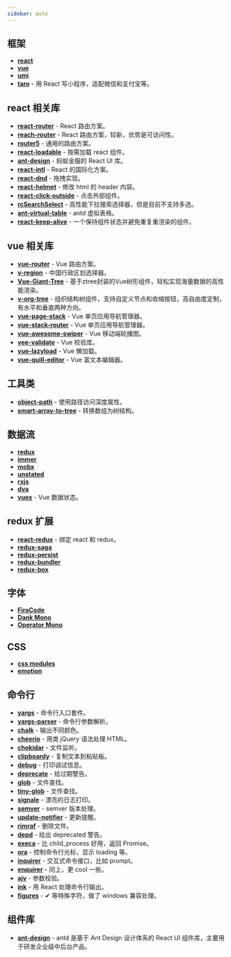 ```yaml
---
sidebar: auto
---
```


## 框架

* [**react**][1-1]
* [**vue**][1-2]
* [**umi**][1-3]
* [**taro**][1-4] - 用 React 写小程序，适配微信和支付宝等。

## react 相关库

* [**react-router**][2-1] - React 路由方案。
* [**reach-router**][2-2] - React 路由方案，较新，优势是可访问性。
* [**router5**][2-3] - 通用的路由方案。
* [**react-loadable**][2-4] - 按需加载 react 组件。
* [**ant-design**][2-5] - 蚂蚁金服的 React UI 库。
* [**react-intl**][2-6] - React 的国际化方案。
* [**react-dnd**][2-7] - 拖拽实现。
* [**react-helmet**][2-8] - 修改 html 的 header 内容。
* [**react-click-outside**][2-9] - 点击外部组件。
* [**rcSearchSelect**][2-10] - 高性能下拉搜索选择器，但是目前不支持多选。
* [**ant-virtual-table**][2-11] - antd 虚拟表格。
* [**react-keep-alive**][2-12] - 一个保持组件状态并避免重复重渲染的组件。

## vue 相关库

* [**vue-router**][3-1] - Vue 路由方案。
* [**v-region**][3-2] - 中国行政区划选择器。
* [**Vue-Giant-Tree**][3-3] - 基于ztree封装的Vue树形组件，轻松实现海量数据的高性能渲染。
* [**v-org-tree**][3-4] - 组织结构树组件，支持自定义节点和收缩按钮，高自由度定制，有水平和垂直两种方向。
* [**vue-page-stack**][3-5] - Vue 单页应用导航管理器。
* [**vue-stack-router**][3-6] - Vue 单页应用导航管理器。
* [**vue-awesome-swiper**][3-7] - Vue 移动端轮播图。
* [**vee-validate**][3-8] - Vue 校验库。
* [**vue-lazyload**][3-9] - Vue 懒加载。
* [**vue-quill-editor**][3-10] - Vue 富文本编辑器。

## 工具类

* [**object-path**][4-1] - 使用路径访问深度属性。
* [**smart-array-to-tree**][4-2] - 转换数组为树结构。

## 数据流

* [**redux**][5-1]
* [**immer**][5-2]
* [**mobx**][5-3]
* [**unstated**][5-4]
* [**rxjs**][5-5]
* [**dva**][5-6]
* [**vuex**][5-7] - Vue 数据状态。


## redux 扩展

* [**react-redux**][6-1] - 绑定 react 和 redux。
* [**redux-saga**][6-2]
* [**redux-persist**][6-3]
* [**redux-bundler**][6-4]
* [**redux-box**][6-5]

## 字体

* [**FiraCode**][7-1]
* [**Dank Mono**][7-2]
* [**Operator Mono**][7-3]

## CSS

* [**css modules**][8-1]
* [**emotion**][8-2]

## 命令行

* [**yargs**][9-1] - 命令行入口套件。
* [**yargs-parser**][9-2] - 命令行参数解析。
* [**chalk**][9-3] - 输出不同颜色。
* [**cheerio**][9-4] - 用类 jQuery 语法处理 HTML。
* [**chokidar**][9-5] - 文件监听。
* [**clipboardy**][9-6] - 复制文本到粘贴板。
* [**debug**][9-7] - 打印调试信息。
* [**deprecate**][9-8] - 给过期警告。
* [**glob**][9-9] - 文件查找。
* [**tiny-glob**][9-10] - 文件查找。
* [**signale**][9-11] - 漂亮的日志打印。
* [**semver**][9-12] - semver 版本处理。
* [**update-notifier**][9-13] - 更新提醒。
* [**rimraf**][9-14] - 删除文件。
* [**depd**][9-15] - 给出 deprecated 警告。
* [**execa**][9-16] - 比 child\_process 好用，返回 Promise。
* [**ora**][9-17] - 控制命令行光标，显示 loading 等。
* [**inquirer**][9-18] - 交互式命令接口，比如 prompt。
* [**enquirer**][9-19] - 同上，更 cool 一些。
* [**ajv**][9-20] - 参数校验。
* [**ink**][9-21] - 用 React 处理命令行输出。
* [**figures**][9-22] - ✔︎ 等特殊字符，做了 windows 兼容处理。

## 组件库

* [**ant-design**][10-1] - antd 是基于 Ant Design 设计体系的 React UI 组件库，主要用于研发企业级中后台产品。


[1-1]:	https://github.com/facebook/react
[1-2]:	https://github.com/vuejs/vue
[1-3]:	https://github.com/umijs/umi
[1-4]:	https://github.com/NervJS/taro
[2-1]:	https://github.com/ReactTraining/react-router
[2-2]:	https://github.com/reach/router
[2-3]:	https://github.com/router5/router5
[2-4]:	https://github.com/jamiebuilds/react-loadable
[2-5]:	https://github.com/ant-design/ant-design
[2-6]:	https://github.com/yahoo/react-intl
[2-7]:	https://github.com/react-dnd/react-dnd
[2-8]:	https://github.com/nfl/react-helmet
[2-9]:  https://github.com/tj/react-click-outside
[2-10]: https://github.com/ctq123/rcSearchSelect
[2-11]: https://github.com/ctq123/ant-virtual-table
[2-12]: https://github.com/StructureBuilder/react-keep-alive
[3-1]:	https://github.com/vuejs/vue-router
[3-2]:	https://github.com/TerryZ/v-region
[3-3]:	https://github.com/tower1229/Vue-Giant-Tree
[3-4]:	https://github.com/lison16/v-org-tree
[3-5]:	https://github.com/hezhongfeng/vue-page-stack
[3-6]:  https://github.com/luojilab/vue-stack-router
[3-7]:  https://github.com/surmon-china/vue-awesome-swiper
[3-8]:  https://github.com/logaretm/vee-validate
[3-9]:  https://github.com/hilongjw/vue-lazyload
[3-10]: https://github.com/surmon-china/vue-quill-editor
[4-1]:	https://github.com/mariocasciaro/object-path
[4-2]:  https://github.com/internet5/smart-array-to-tree
[5-1]:  https://github.com/reduxjs/redux
[5-2]:	https://github.com/mweststrate/immer
[5-3]:	https://github.com/mobxjs/mobx
[5-4]:	https://github.com/jamiebuilds/unstated
[5-5]:	https://github.com/ReactiveX/rxjs
[5-6]:	https://github.com/dvajs/dva
[5-7]:	https://github.com/vuejs/vuex
[6-1]:	https://github.com/reduxjs/react-redux
[6-2]:	https://github.com/redux-saga/redux-saga
[6-3]:	https://github.com/rt2zz/redux-persist
[6-4]:	https://github.com/henrikjoreteg/redux-bundler
[6-5]:	https://github.com/anish000kumar/redux-box
[7-1]:	https://github.com/tonsky/FiraCode
[7-2]:	https://dank.sh/
[7-3]:	https://www.typography.com/blog/introducing-operator
[8-1]:	https://github.com/css-modules/css-modules
[8-2]:	https://github.com/emotion-js/emotion
[9-1]:	https://github.com/yargs/yargs
[9-2]:	https://github.com/yargs/yargs-parser
[9-3]:	https://github.com/chalk/chalk
[9-4]:	https://github.com/cheeriojs/cheerio
[9-5]:	https://github.com/paulmillr/chokidar
[9-6]:	https://github.com/sindresorhus/clipboardy
[9-7]:	https://github.com/visionmedia/debug
[9-8]:	https://github.com/brianc/node-deprecate
[9-9]:	https://github.com/isaacs/node-glob
[9-10]:	https://github.com/terkelg/tiny-glob
[9-11]:	https://github.com/klaussinani/signale
[9-12]:	https://github.com/npm/node-semver
[9-13]:	https://github.com/yeoman/update-notifier
[9-14]:	https://github.com/isaacs/rimraf
[9-15]:	https://github.com/dougwilson/nodejs-depd
[9-16]:	https://github.com/sindresorhus/execa
[9-17]:	https://github.com/sindresorhus/ora
[9-18]:	https://github.com/SBoudrias/Inquirer.js
[9-19]:	https://github.com/enquirer/enquirer
[9-20]:	https://github.com/epoberezkin/ajv
[9-21]:	https://github.com/vadimdemedes/ink
[9-22]:	https://github.com/sindresorhus/figures
[10-1]: https://ant.design/docs/react/introduce-cn